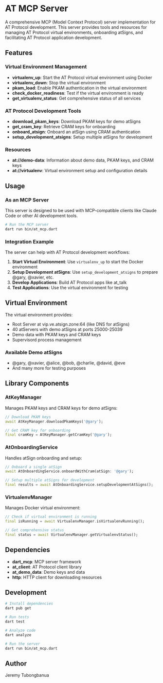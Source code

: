 # AT MCP Server

A comprehensive MCP (Model Context Protocol) server implementation for AT Protocol development. This server provides tools and resources for managing AT Protocol virtual environments, onboarding atSigns, and facilitating AT Protocol application development.

## Features

### Virtual Environment Management
- **virtualenv_up**: Start the AT Protocol virtual environment using Docker
- **virtualenv_down**: Stop the virtual environment
- **pkam_load**: Enable PKAM authentication in the virtual environment
- **check_docker_readiness**: Test if the virtual environment is ready
- **get_virtualenv_status**: Get comprehensive status of all services

### AT Protocol Development Tools
- **download_pkam_keys**: Download PKAM keys for demo atSigns
- **get_cram_key**: Retrieve CRAM keys for onboarding
- **onboard_atsign**: Onboard an atSign using CRAM authentication
- **setup_development_atsigns**: Setup multiple atSigns for development

### Resources
- **at://demo-data**: Information about demo data, PKAM keys, and CRAM keys
- **at://virtualenv**: Virtual environment setup and configuration details

## Usage

### As an MCP Server

This server is designed to be used with MCP-compatible clients like Claude Code or other AI development tools.

```bash
# Run the MCP server
dart run bin/at_mcp.dart
```

### Integration Example

The server can help with AT Protocol development workflows:

1. **Start Virtual Environment**: Use `virtualenv_up` to start the Docker environment
2. **Setup Development atSigns**: Use `setup_development_atsigns` to prepare @gary, @xavier, etc.
3. **Develop Applications**: Build AT Protocol apps like at_talk
4. **Test Applications**: Use the virtual environment for testing

## Virtual Environment

The virtual environment provides:
- Root Server at vip.ve.atsign.zone:64 (like DNS for atSigns)
- 40 atServers with demo atSigns at ports 25000-25039
- Demo data with PKAM keys and CRAM keys
- Supervisord process management

### Available Demo atSigns
- @gary, @xavier, @alice, @bob, @charlie, @david, @eve
- And many more for testing purposes

## Library Components

### AtKeyManager
Manages PKAM keys and CRAM keys for demo atSigns:
```dart
// Download PKAM keys
await AtKeyManager.downloadPkamKeys('@gary');

// Get CRAM key for onboarding
final cramKey = AtKeyManager.getCramKey('@gary');
```

### AtOnboardingService
Handles atSign onboarding and setup:
```dart
// Onboard a single atSign
await AtOnboardingService.onboardWithCram(atSign: '@gary');

// Setup multiple atSigns for development
final results = await AtOnboardingService.setupDevelopmentAtSigns();
```

### VirtualenvManager
Manages Docker virtual environment:
```dart
// Check if virtual environment is running
final isRunning = await VirtualenvManager.isVirtualenvRunning();

// Get comprehensive status
final status = await VirtualenvManager.getVirtualenvStatus();
```

## Dependencies

- **dart_mcp**: MCP server framework
- **at_client**: AT Protocol client library
- **at_demo_data**: Demo keys and data
- **http**: HTTP client for downloading resources

## Development

```bash
# Install dependencies
dart pub get

# Run tests
dart test

# Analyze code
dart analyze

# Run the server
dart run bin/at_mcp.dart
```

## Author

Jeremy Tubongbanua
